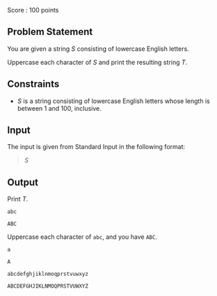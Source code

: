 Score : $100$ points

## Problem Statement

You are given a string $S$ consisting of lowercase English letters.

Uppercase each character of $S$ and print the resulting string $T$.

## Constraints

- $S$ is a string consisting of lowercase English letters whose length is between $1$ and $100$, inclusive.

## Input

The input is given from Standard Input in the following format:

> $S$

## Output

Print $T$.

```input1
abc
```

```output1
ABC
```

Uppercase each character of `abc`, and you have `ABC`.

```input2
a
```

```output2
A
```

```input3
abcdefghjiklnmoqprstvuwxyz
```

```output3
ABCDEFGHJIKLNMOQPRSTVUWXYZ
```